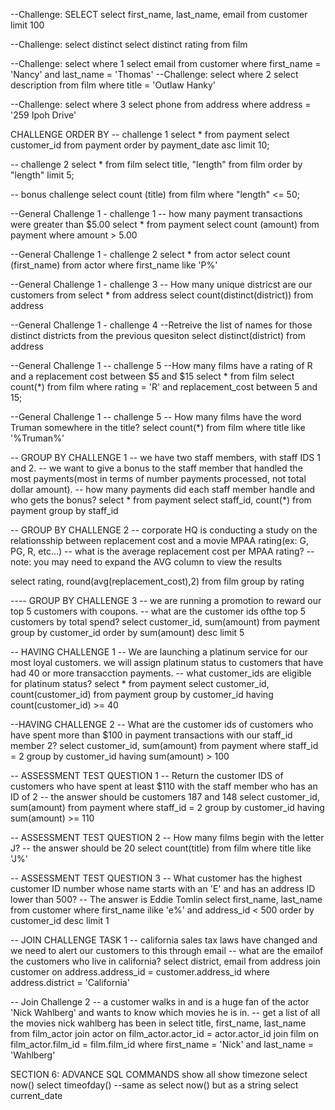 
--Challenge: SELECT
select first_name, last_name, email from customer limit 100

--Challenge: select distinct
select distinct rating from film

--Challenge: select where 1
select email from customer where first_name = 'Nancy' and last_name = 'Thomas'
--Challenge: select where 2
select description from film where title = 'Outlaw Hanky'

--Challenge: select where 3
select phone from address where address = '259 Ipoh Drive'


CHALLENGE ORDER BY
-- challenge 1
select * from payment
select customer_id from payment order by payment_date asc limit 10;

-- challenge 2
select * from film
select title, "length" from film order by "length" limit 5;

-- bonus challenge
select count (title) from film where "length" <= 50;

--General Challenge 1 - challenge 1
-- how many payment transactions were greater than $5.00
select * from payment
select count (amount) from payment  where amount > 5.00 

--General Challenge 1 - challenge 2
select * from actor
select count (first_name) from actor where first_name like 'P%'

--General Challenge 1 - challenge 3
-- How many unique districst are our customers from
select * from address
select count(distinct(district)) from address

--General Challenge 1 - challenge 4
--Retreive the list of names for those distinct districts from the previous quesiton
select distinct(district) from address 

--General Challenge 1 -- challenge 5
--How many films have a rating of R and a replacement cost between $5 and $15
select * from film
select count(*) from film where rating = 'R' and replacement_cost between 5 and 15;

--General Challenge 1 -- challenge 5
-- How many films have the word Truman somewhere in the title?
select count(*) from film where title like '%Truman%'

-- GROUP BY CHALLENGE 1
-- we have two staff members, with staff IDS 1 and 2. 
-- we want to give a bonus to the staff member that handled the most payments(most in terms of number payments processed, not total dollar amount).
-- how many payments did each staff member handle and who gets the bonus?
select * from payment
select staff_id, count(*) from payment group by staff_id 

-- GROUP BY CHALLENGE 2
-- corporate HQ is conducting a study on the relationsship between replacement cost and a movie MPAA rating(ex: G, PG, R, etc...)
-- what is the average replacement cost per MPAA rating?
-- note: you may need to expand the AVG column to view the results

select rating, round(avg(replacement_cost),2) from film group by rating 

---- GROUP BY CHALLENGE 3
-- we are running a promotion to reward our top 5 customers with coupons.
-- what are the customer ids ofthe top 5 customers by total spend?
select customer_id, sum(amount) from payment group by customer_id order by sum(amount) desc limit 5

-- HAVING CHALLENGE 1
-- We are launching a platinum service for our most loyal customers. we will assign platinum status to customers that have had 40 or more transacction payments.
-- what customer_ids are eligible for platinum status?
select * from payment
select customer_id, count(customer_id) from payment group by customer_id having count(customer_id) >= 40

--HAVING CHALLENGE 2
-- What are the customer ids of customers who have spent more than $100 in payment transactions with our staff_id member 2?
select customer_id, sum(amount) from payment where staff_id = 2 group by customer_id having sum(amount) > 100

-- ASSESSMENT TEST QUESTION 1
-- Return the customer IDS of customers who have spent at least $110 with the staff member who has an ID of 2
-- the answer should be customers 187 and 148
select customer_id, sum(amount) from payment where staff_id = 2 group by customer_id having sum(amount) >= 110


-- ASSESSMENT TEST QUESTION 2
-- How many films begin with the letter J?
-- the answer should be 20
select count(title) from film where title like 'J%'

-- ASSESSMENT TEST QUESTION 3
-- What customer has the highest customer ID number whose name starts with an 'E' and has an address ID lower than 500?
-- The answer is Eddie Tomlin
select first_name, last_name from customer where first_name ilike 'e%' and address_id < 500 order by customer_id desc limit 1

-- JOIN CHALLENGE TASK 1
-- california sales tax laws have changed and we need to alert our customers to this through email
-- what are the emailof the customers who live in california?
select district, email from address join customer on address.address_id = customer.address_id where address.district = 'California'

-- Join Challenge 2
-- a customer walks in and is a huge fan of the actor 'Nick Wahlberg' and wants to know which movies he is in.
-- get a list of all the movies nick wahlberg has been in
select title, first_name, last_name from film_actor join actor on film_actor.actor_id = actor.actor_id join film on film_actor.film_id = film.film_id where first_name = 'Nick' and last_name = 'Wahlberg'

SECTION 6: ADVANCE SQL COMMANDS
show all
show timezone
select now()
select timeofday() --same as select now() but as a string
select  current_date